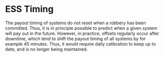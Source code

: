 # ESS Timing

The payout timing of systems do not reset when a robbery has been committed. Thus, it is in principle possible to predict when a given system will pay out in the future. However, in practice, offsets regularly occur after downtime, which tend to shift the payout timing of all systems by for example 45 minutes. Thus, it would require daily calibration to keep up to date, and is no longer being maintained.
